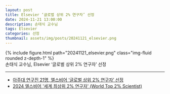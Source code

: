 ```yaml
---
layout: post
title: Elsevier ‘글로벌 상위 2% 연구자’ 선정
date: 2024-11-21 13:00:00
description: 손태식 교수님
tags: Elsevier
categories: 선정
thumbnail: assets/img/posts/20241121_elsevier.png
---
```


<div class="row mt-3">
    <div class="col-sm mt-3 mt-md-0">
        {% include figure.html path="20241121_elsevier.png" class="img-fluid rounded z-depth-1" %}
    </div>
</div>

<div class="caption">
손태식 교수님, Elsevier ‘글로벌 상위 2% 연구자’ 선정
</div>


<hr>

- [아주대 연구진 21명, 엘스비어 ‘글로벌 상위 2% 연구자’ 선정](https://www.ajou.ac.kr/kr/ajou/news.do?mode=view&articleNo=335957&boardNo=6)
- [2024 엘스비어 '세계 최상위 2% 연구자' (World Top 2% Scientist)](https://www.elsevier.com/ko-kr/promotions/worlds-top-researchers)